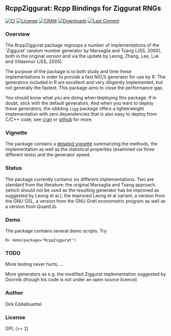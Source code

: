 
## RcppZiggurat: Rcpp Bindings for Ziggurat RNGs

[![CI](https://github.com/eddelbuettel/rcppziggurat/workflows/ci/badge.svg)](https://github.com/eddelbuettel/rcppziggurat/actions?query=workflow%3Aci)
[![License](https://img.shields.io/badge/license-GPL%20%28%3E=%202%29-brightgreen.svg?style=flat)](https://www.gnu.org/licenses/gpl-2.0.html)
[![CRAN](https://www.r-pkg.org/badges/version/RcppZiggurat)](https://cran.r-project.org/package=RcppZiggurat)
[![Downloads](https://cranlogs.r-pkg.org/badges/RcppZiggurat?color=brightgreen)](https://www.r-pkg.org:443/pkg/RcppZiggurat)
[![Last Commit](https://img.shields.io/github/last-commit/eddelbuettel/rcppziggurat)](https://github.com/eddelbuettel/rcppziggurat)

### Overview

The RcppZiggurat package regroups a number of implementations of the
'Ziggurat' random number generator by Marsaglia and Tsang (JSS, 2000), both
in the original version and via the update by Leong, Zhang, Lee, Luk and
Villasenor (JSS, 2005).

The purpose of the package is to both study and time these implementations in
order to provide a fast N(0,1) generator for use by R.  The generators
included in R are excellent and very diligently implemented, but not
generally the fastest.  This package aims to close the performance gap.

You should know what you are doing when deploying this package. If in doubt,
stick with the default generators. And when you want to deploy these
generators, the sibbling `zigg` package offers a lighterweight implementation
with zero dependencies that is also easy to deploy from C/C++ code, see
[cran](https://cran.r-project.org/package=zigg) or
[github](https://github.com/eddelbuettel/zigg) for more.


### Vignette

The package contains a [detailed vignette](http://dirk.eddelbuettel.com/papers/RcppZiggurat.pdf)  summarizing the methods, the
implementation as well as the statistical properties (examined via three
different tests) and the generator speed.

### Status

The package currently contains six different implementations. Two are
standard from the literature: the original Marsaglia and Tsang approach (which should *not* be
used as the resulting generator has be improved as suggested by Leong et
al.), the improved Leong et al variant, a version from the GNU GSL, a version
from the GNU Gretl econometric program as well as a version from QuantLib.

### Demo

The package contains several demo scripts. Try

    R> demo(package="RcppZiggurat")

### TODO

More testing never hurts, ...

More generators as e.g. the modified Ziggurat implementation suggested by
Doornik (though his code is not under an open source licence)

### Author

Dirk Eddelbuettel

### License

GPL (>= 2)
